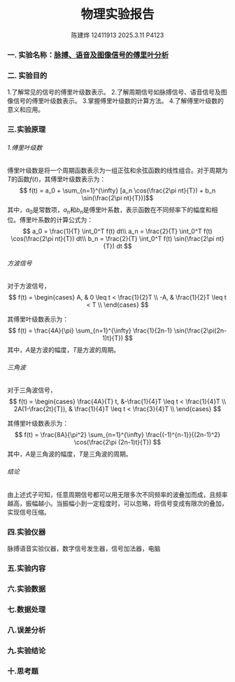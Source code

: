 <!---<style>
.center{
    width:auto;
    display:table;
    margin-left: auto;
    margin-right: auto;
}

</style>--->

# <center>物理实验报告 </center>
 <center>陈建烨 12411913 2025.3.11 P4123</center> <!---这里是姓名栏--->

### 一. 实验名称：<u>脉搏、语音及图像信号的傅里叶分析</u>
<!---课程名称写<u>和</u>之间--->
### 二. 实验目的 
1.了解常见的信号的傅里叶级数表示。
2.了解周期信号如脉搏信号、语音信号及图像信号的傅里叶级数表示。
3.掌握傅里叶级数的计算方法。
4.了解傅里叶级数的意义和应用。
### 三.实验原理
###### 1.傅里叶级数
傅里叶级数是将一个周期函数表示为一组正弦和余弦函数的线性组合。对于周期为$T$的函数$f(t)$，其傅里叶级数表示为：
$$
f(t) = a_0 + \sum_{n=1}^{\infty} [a_n \cos(\frac{2\pi nt}{T}) + b_n \sin(\frac{2\pi nt}{T})]$$
其中，$a_0$是常数项，$a_n$和$b_n$是傅里叶系数，表示函数在不同频率下的幅度和相位。傅里叶系数的计算公式为：
$$
a_0 = \frac{1}{T} \int_0^T f(t) dt\\
a_n = \frac{2}{T} \int_0^T f(t) \cos(\frac{2\pi nt}{T}) dt\\
b_n = \frac{2}{T} \int_0^T f(t) \sin(\frac{2\pi nt}{T}) dt
$$
###### 方波信号
对于方波信号，
$$
f(t) =
\begin{cases}
A, & 0 \leq t < \frac{1}{2}T \\
-A, & \frac{1}{2}T \leq t < T \\
\end{cases}
$$

其傅里叶级数表示为：
$$
f(t) = \frac{4A}{\pi} \sum_{n=1}^{\infty} \frac{1}{2n-1} \sin(\frac{2\pi(2n-1)t}{T})
$$
其中，$A$是方波的幅度，$T$是方波的周期。
###### 三角波
对于三角波信号，
$$
f(t) =
\begin{cases}
\frac{4A}{T} t, &-\frac{1}{4}T \leq t < \frac{1}{4}T \\
2A(1-\frac{2t}{T}), & \frac{1}{4}T \leq t < \frac{3}{4}T \\
\end{cases}
$$

其傅里叶级数表示为：
$$
f(t) = \frac{8A}{\pi^2} \sum_{n=1}^{\infty} \frac{(-1)^{n-1}}{(2n-1)^2} \cos(\frac{2\pi (2n-1)t}{T})
$$
其中，$A$是三角波的幅度，$T$是三角波的周期。
###### 结论
由上述式子可知，任意周期信号都可以用无限多次不同频率的波叠加而成，且频率越高，振幅越小。当振幅小到一定程度时，可以忽略，将信号变成有限次的叠加，实现信号压缩。

### 四.实验仪器
脉搏语音实验仪器，数字信号发生器，信号加法器，电脑
### 五.实验内容


### 六.实验数据

### 七.数据处理

### 八.误差分析

### 九.实验结论

### 十.思考题

